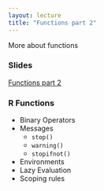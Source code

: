 ```yaml
---
layout: lecture
title: "Functions part 2"
---
```


<p class="message">
  More about functions
</p>

### Slides

<a href="https://github.com/ucb-stat133/stat133-fall-2016/blob/master/notes/13-functions-part2/13-functions-part2.pdf" target="_blank">Functions part 2</a>


### R Functions

- Binary Operators
- Messages
    + `stop()`
    + `warning()`
    + `stopifnot()`
- Environments
- Lazy Evaluation
- Scoping rules


